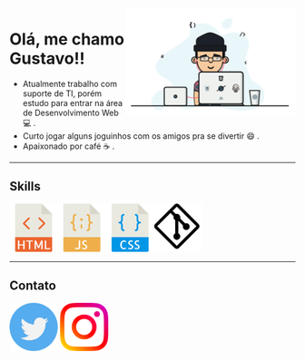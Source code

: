 <img src="./img/dev.gif" align="right" width="300px">

# Olá, me chamo **Gustavo**!! 

- Atualmente trabalho com suporte de TI, porém estudo para entrar na área de Desenvolvimento Web :computer: .
- Curto jogar alguns joguinhos com os amigos pra se divertir :smile: . 
- Apaixonado por café :coffee: .

---

## Skills

<img src="img/html.png" style="width:85px;"/><img src="img/javascript.png" style= "width:85px"/><img src="img/css.png" style="width:85px;"/><img src="img/git.png" style="width:85px"/>

---

## Contato

<a href="https://twitter.com/gustavoczz"><img src="img/twitter.png" style="width:85px;" /></a>	<a href="https://www.instagram.com/gustavoczz/"><img src="img/instagram.png" style="width:85px;" /></a>

